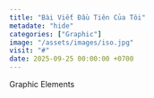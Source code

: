 ```yaml
---
title: "Bài Viết Đầu Tiên Của Tôi"
metadate: "hide"
categories: ["Graphic"]
image: "/assets/images/iso.jpg"
visit: "#"
date: 2025-09-25 00:00:00 +0700
---
```


Graphic Elements
